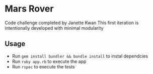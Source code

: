 # Mars Rover

Code challenge completed by Janette Kwan
This first iteration is intentionally developed with minimal modularity

## Usage

* Run `gem install bundler && bundle install` to instal dependcies
* Run `ruby app.rb` to execute the app
* Run `rspec` to execute the tests
